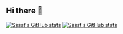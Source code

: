 ## Hi there 👋

[![Sssst's GitHub stats](https://github-readme-stats.vercel.app/api?username=sssstf0rest&show_icons=true&theme=calm)](https://github.com/sssstf0rest/github-readme-stats)
[![Sssst's GitHub stats](https://github-readme-stats.vercel.app/api/top-langs/?username=sssstf0rest&show_icons=true&theme=calm)](https://github.com/sssstf0rest/github-readme-stats)

<!--
**sssstf0rest/sssstf0rest** is a ✨ _special_ ✨ repository because its `README.md` (this file) appears on your GitHub profile.

Here are some ideas to get you started:

- 🔭 I’m currently working on ...
- 🌱 I’m currently learning ...
- 👯 I’m looking to collaborate on ...
- 🤔 I’m looking for help with ...
- 💬 Ask me about ...
- 📫 How to reach me: ...
- 😄 Pronouns: ...
- ⚡ Fun fact: ...
-->
